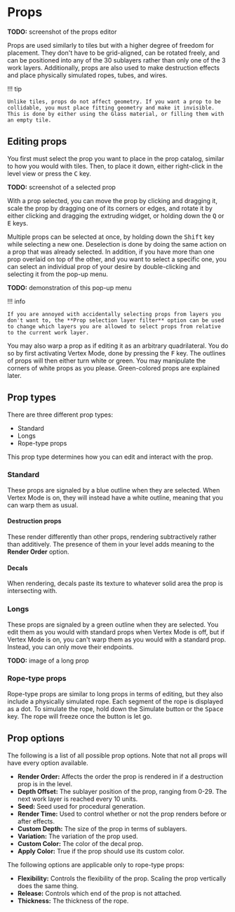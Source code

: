 # Props
**TODO:** screenshot of the props editor

Props are used similarly to tiles but with a higher degree of freedom for placement. They don't have to be grid-aligned, can be rotated freely, and can be
positioned into any of the 30 sublayers rather than only one of the 3 work layers. Additionally, props are also used to make destruction effects and place
physically simulated ropes, tubes, and wires.

!!! tip

    Unlike tiles, props do not affect geometry. If you want a prop to be collidable, you must place fitting geometry and make it invisible. This is done by either using the Glass material, or filling them with an empty tile.

## Editing props
You first must select the prop you want to place in the prop catalog, similar to how you would with tiles. Then, to place it down, either right-click in the level view or press the <kbd>C</kbd> key.

**TODO:** screenshot of a selected prop

With a prop selected, you can move the prop by clicking and dragging it, scale the prop by dragging one of its corners or edges, and rotate it by either clicking
and dragging the extruding widget, or holding down the <kbd>Q</kbd> or <kbd>E</kbd> keys.

Multiple props can be selected at once, by holding down the <kbd>Shift</kbd> key while selecting a new one. Deselection is done by doing the same action on a prop
that was already selected. In addition, if you have more than one prop overlaid on top of the other, and you want to select a specific one, you can select an
individual prop of your desire by double-clicking and selecting it from the pop-up menu.

**TODO:** demonstration of this pop-up menu

!!! info

    If you are annoyed with accidentally selecting props from layers you don't want to, the **Prop selection layer filter** option can be used to change which layers you are allowed to select props from relative to the current work layer.

You may also warp a prop as if editing it as an arbitrary quadrilateral. You do so by first activating Vertex Mode, done by pressing the <kbd>F</kbd> key.
The outlines of props will then either turn white or green. You may manipulate the corners of white props as you please. Green-colored props are explained later.

## Prop types
There are three different prop types:

- Standard
- Longs
- Rope-type props

This prop type determines how you can edit and interact with the prop.

### Standard
These props are signaled by a blue outline when they are selected. When Vertex Mode is on, they will instead have a white outline, meaning that you can warp
them as usual.

#### Destruction props
These render differently than other props, rendering subtractively rather than additively. The presence of them in your
level adds meaning to the **Render Order** option.

#### Decals
When rendering, decals paste its texture to whatever solid area the prop is intersecting with.

### Longs
These props are signaled by a green outline when they are selected. You edit them as you would with standard props when Vertex Mode is off, but if Vertex Mode
is on, you can't warp them as you would with a standard prop. Instead, you can only move their endpoints.

**TODO:** image of a long prop

### Rope-type props
Rope-type props are similar to long props in terms of editing, but they also include a physically simulated rope. Each segment of the rope is displayed as
a dot. To simulate the rope, hold down the Simulate button or the <kbd>Space</kbd> key. The rope will freeze once the button is let go.

## Prop options

The following is a list of all possible prop options. Note that not all props will have every option available.

- **Render Order:** Affects the order the prop is rendered in if a destruction prop is in the level.
- **Depth Offset:** The sublayer position of the prop, ranging from 0-29. The next work layer is reached every 10 units.
- **Seed:** Seed used for procedural generation.
- **Render Time:** Used to control whether or not the prop renders before or after effects.
- **Custom Depth:** The size of the prop in terms of sublayers.
- **Variation:** The variation of the prop used.
- **Custom Color:** The color of the decal prop.
- **Apply Color:** True if the prop should use its custom color.

The following options are applicable only to rope-type props:

- **Flexibility:** Controls the flexibility of the prop. Scaling the prop vertically does the same thing.
- **Release:** Controls which end of the prop is not attached.
- **Thickness:** The thickness of the rope.

<!--
Multiple props can be selected at once

, except that they don't have to be grid-aligned, can be rotated freely, 
Props are sort of like tiles, except they don't have to be grid-aligned and you can rotate them freely and put them into any of the 30 sublayers (as described previously in the Camera section). You also use props to place destruction effects, a selection of decals, and manually placed tubes and wires. The tubes and wires are under the "Rope-type props" category, and you can physically simulate them while editing to get them to look like they're actually a rope-type object. If you press F, it will toggle "Vertex Mode", which if on will allow you to move the vertices of a prop, or, if the prop is a rope or long prop, its endpoints.

Each prop has a certain amount of options you can configure in regards to their rendering. Here is a list of all possible configuration options:

- **Render Order:** For props with the same depth offset, props with a lower value of this render above props with a higher value.
- **Depth Offset:** This is the sublayer that the prop is placed in. Ranges from 0 to 29.
- **Seed:** This is the random seed the prop uses when generating its graphics. You can change this to make certain props look different than other instances of the same prop.
- **Render Time:** This controls at what stage the prop is rendered in. As far as I'm aware, this option is only relevant if you have "Apply Color" turned on for the prop.
- **Custom Depth:** Allows you to control the size of depth in regards to sublayers.
- **Variation:** This changes the graphic of the prop.
- **Custom Color:** This allows you to use a custom color for the prop. Only applies to decals.
- **Apply Color:** A checkbox you can switch on and off. If it is off, it will use a color from the room palette.
-->